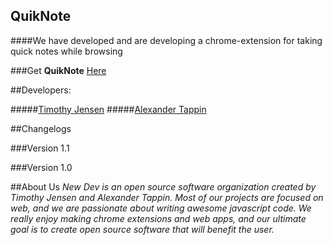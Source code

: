 ## QuikNote
####We have developed and are developing a chrome-extension for taking quick notes while browsing


###Get **QuikNote** [Here](https://chrome.google.com/webstore/detail/quiknote/nbijklfkmenbjalgnjaeljihokelafmc)

##Developers:

#####[Timothy Jensen](https://github.com/timothyjamesjensen)
#####[Alexander Tappin](https://github.com/alextappin)


##Changelogs

###Version 1.1

###Version 1.0

##About Us
*New Dev is an open source software organization created by Timothy Jensen and Alexander Tappin.
Most of our projects are focused on web, and we are passionate about writing awesome javascript code.
We really enjoy making chrome extensions and web apps, and our ultimate goal is to create open source software that will benefit the user.*